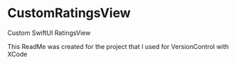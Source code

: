# CustomRatingsView
Custom SwiftUI RatingsView

This ReadMe was created for the project that I used for VersionControl with XCode
